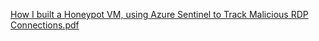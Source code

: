 [How I built a Honeypot VM, using Azure Sentinel to Track Malicious RDP Connections.pdf](https://github.com/user-attachments/files/17623811/How.I.built.a.Honeypot.VM.using.Azure.Sentinel.to.Track.Malicious.RDP.Connections.pdf)
